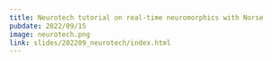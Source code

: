 ```yaml
---
title: Neurotech tutorial on real-time neuromorphics with Norse
pubdate: 2022/09/15
image: neurotech.png
link: slides/202209_neurotech/index.html
---
```

